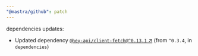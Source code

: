 ```yaml
---
"@mastra/github": patch
---
```

dependencies updates:
  - Updated dependency [`@hey-api/client-fetch@^0.13.1` ↗︎](https://www.npmjs.com/package/@hey-api/client-fetch/v/0.13.1) (from `^0.3.4`, in `dependencies`)
